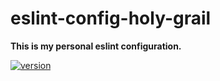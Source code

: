 # eslint-config-holy-grail

**This is my personal eslint configuration.**

[![version](https://img.shields.io/npm/v/eslint-config-holy-grail.svg?style=flat-square)](https://www.npmjs.com/package/eslint-config-holy-grail)
